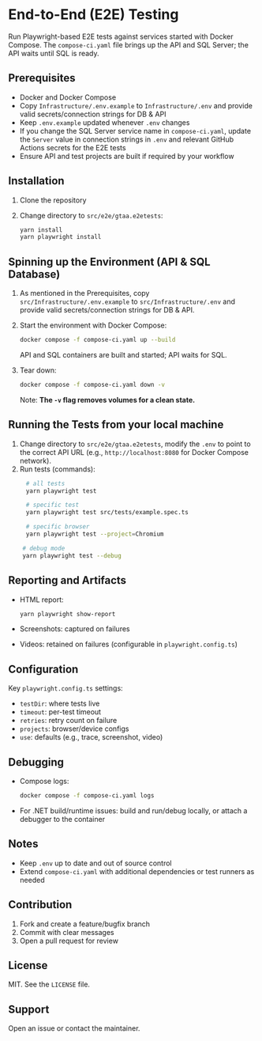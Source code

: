 # End-to-End (E2E) Testing

Run Playwright-based E2E tests against services started with Docker Compose. The `compose-ci.yaml` file brings up the
API and SQL Server; the API waits until SQL is ready.

## Prerequisites

- Docker and Docker Compose
- Copy `Infrastructure/.env.example` to `Infrastructure/.env` and provide valid secrets/connection strings for DB & API
- Keep `.env.example` updated whenever `.env` changes
- If you change the SQL Server service name in `compose-ci.yaml`, update the `Server` value in connection strings in
  `.env` and relevant GitHub Actions secrets for the E2E tests
- Ensure API and test projects are built if required by your workflow

## Installation

1. Clone the repository
2. Change directory to `src/e2e/gtaa.e2etests`:

   ```sh
   yarn install
   yarn playwright install
   ```

## Spinning up the Environment (API & SQL Database)

1. As mentioned in the Prerequisites, copy `src/Infrastructure/.env.example` to `src/Infrastructure/.env` and provide
   valid secrets/connection strings for DB & API.


2. Start the environment with Docker Compose:
   ```sh
   docker compose -f compose-ci.yaml up --build
   ```
   API and SQL containers are built and started; API waits for SQL.


3. Tear down:
   ```sh
   docker compose -f compose-ci.yaml down -v
   ```
   Note: **The `-v` flag removes volumes for a clean state.**

## Running the Tests from your local machine

1. Change directory to `src/e2e/gtaa.e2etests`, modify the `.env` to point to the correct API URL (e.g.,
   `http://localhost:8080` for Docker Compose network).
2. Run tests (commands):

```sh
     # all tests
     yarn playwright test
```

```sh
     # specific test
     yarn playwright test src/tests/example.spec.ts
```

```sh
     # specific browser
     yarn playwright test --project=Chromium   
```

```sh
    # debug mode
    yarn playwright test --debug
```

## Reporting and Artifacts

- HTML report:

  ```sh
  yarn playwright show-report
  ```
- Screenshots: captured on failures
- Videos: retained on failures (configurable in `playwright.config.ts`)

## Configuration

Key `playwright.config.ts` settings:

- `testDir`: where tests live
- `timeout`: per-test timeout
- `retries`: retry count on failure
- `projects`: browser/device configs
- `use`: defaults (e.g., trace, screenshot, video)

## Debugging

- Compose logs:
  ```sh
  docker compose -f compose-ci.yaml logs
  ```
- For .NET build/runtime issues: build and run/debug locally, or attach a debugger to the container

## Notes

- Keep `.env` up to date and out of source control
- Extend `compose-ci.yaml` with additional dependencies or test runners as needed

## Contribution

1. Fork and create a feature/bugfix branch
2. Commit with clear messages
3. Open a pull request for review

## License

MIT. See the `LICENSE` file.

## Support

Open an issue or contact the maintainer.

